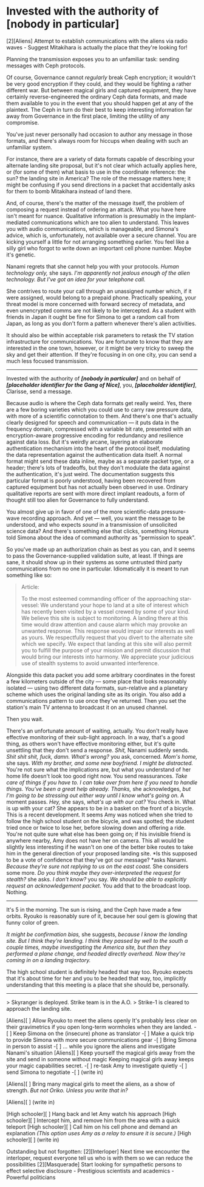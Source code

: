 # Invested with the authority of \[nobody in particular]

\[2]\[Aliens] Attempt to establish communications with the aliens via radio waves
\- Suggest Mitakihara is actually the place that they're looking for!

Planning the transmission exposes you to an unfamiliar task: sending messages with Ceph protocols.

Of course, Governance cannot *regularly* break Ceph encryption; it wouldn't be very good encryption if they could, and they would be fighting a rather different war. But between magical girls and captured equipment, they have certainly reverse-engineered the ordinary Ceph data formats, and made them available to you in the event that you should happen get at any of the plaintext. The Ceph in turn do their best to keep interesting information far away from Governance in the first place, limiting the utility of any compromise.

You've just never personally had occasion to author any message in those formats, and there's always room for hiccups when dealing with such an unfamiliar system.

For instance, there are a variety of data formats capable of describing your alternate landing site proposal, but it's not clear which actually applies here, or (for some of them) what basis to use in the coordinate reference: the sun? the landing site in America? The role of the message matters here; it might be confusing if you send directions in a packet that accidentally asks for them to bomb Mitakihara instead of land there.

And, of course, there's the matter of the message itself, the problem of composing a request instead of ordering an attack. What you have here isn't meant for nuance. Qualitative information is presumably in the implant-mediated communications which are too alien to understand. This leaves you with audio communications, which is manageable, and Simona's advice, which is, unfortunately, not available over a secure channel. You are kicking yourself a little for not arranging something earlier. You feel like a silly girl who forgot to write down an important cell phone number. Maybe it's genetic.

Nanami regrets that she cannot help you with your protocols. *Human technology only,* she says. *I'm apparently not jealous enough of the alien technology. But I've got an idea for your telephone call.*

She contrives to route your call through an unassigned number which, if it were assigned, would belong to a prepaid phone. Practically speaking, your threat model is more concerned with forward secrecy of metadata, and even unencrypted comms are not likely to be intercepted. As a student with friends in Japan it ought be fine for Simona to get a random call from Japan, as long as you don't form a pattern whenever there's alien activities.

It should also be within acceptable risk parameters to retask the TV station infrastructure for communications. You are fortunate to know that they are interested in the one town, however, or it might be very tricky to sweep the sky and get their attention. If they're focusing in on one city, you can send a much less focused transmission.

***

Invested with the authority of ***\[nobody in particular]*** and on behalf of ***\[placeholder identifier for the Gang of Nice]***, you, ***\[placeholder identifier]***, Clarisse, send a message.

Because audio is where the Ceph data formats get really weird. Yes, there are a few boring varieties which you could use to carry raw pressure data, with more of a scientific connotation to them. And there's one that's actually clearly designed for speech and communication — it puts data in the frequency domain, compressed with a variable bit rate, presented with an encryption-aware progressive encoding for redundancy and resilience against data loss. But it's weirdly arcane, layering an elaborate authentication mechanism into the heart of the protocol itself, modulating the data representation against the authentication data itself. A normal format might send these data inline, maybe as a separate packet type, or a header; there's lots of tradeoffs, but they don't modulate the data against the authentication, it's just weird. The documentation suggests this particular format is poorly understood, having been recovered from captured equipment but has not actually been observed in use. Ordinary qualitative reports are sent with more direct implant readouts, a form of thought still too alien for Governance to fully understand.

You almost give up in favor of one of the more scientific-data pressure-wave recording approach. And yet — well, you want the message to be understood, and who expects *sound* in a transmission of unsolicited science data? And there's something else that clicks, something Homura told Simona about the idea of command authority as "permission to speak".

So you've made up an authorization chain as best as you can, and it seems to pass the Governance-supplied validation suite, at least. If things are sane, it should show up in their systems as some untrusted third party communications from no one in particular. Idiomatically it is meant to run something like so:

> Article:
>
> To the most esteemed commanding officer of the approaching star-vessel:
> We understand your hope to land at a site of interest which has recently been visited by a vessel crewed by some of your kind. We believe this site is subject to monitoring. A landing there at this time would draw attention and cause alarm which may provoke an unwanted response. This response would impair our interests as well as yours. We respectfully request that you divert to the alternate site which we specify. We expect that landing at this site will also permit you to fulfill the purpose of your mission and permit discussion that would bring our interests into harmony. We appreciate your judicious use of stealth systems to avoid unwanted interference.

Alongside this data packet you add some arbitrary coordinates in the forest a few kilometers outside of the city — some place that looks reasonably isolated — using two different data formats, sun-relative and a planetary scheme which uses the original landing site as its origin. You also add a communications pattern to use once they've returned. Then you set the station's main TV antenna to broadcast it on an unused channel.

Then you wait.

There's an unfortunate amount of waiting, actually. You don't really have effective monitoring of their sub-light approach. In a way, that's a good thing, as others won't have effective monitoring either, but it's quite unsettling that they don't send a response.
*Shit,* Nanami suddenly sends. *Shit shit shit, fuck, damn.
What's wrong?* you ask, concerned.
*Mom's home,* she says. *With my brother, and some new boyfriend. I might be distracted.*
You're not sure what the implications are, but what you understand of her home life doesn't look too good right now.
You send reassurances. *Take care of things if you have to. I can take over from here if you need to handle things. You've been a great help already.
Thanks,* she acknowledges, *but I'm going to be stressing out either way until I know what's going on.*
A moment passes.
*Hey,* she says, *what's up with our cat?*
You check in. What is up with your cat? She appears to be in a basket on the front of a bicycle. This is a recent development. It seems Amy was noticed when she tried to follow the high school student on the bicycle, and was spotted; the student tried once or twice to lose her, before slowing down and offering a ride. You're not quite sure what else has been going on; if his invisible friend is anywhere nearby, Amy does not have her on camera.
This all would be slightly less interesting if he wasn't on one of the better bike routes to take him in the general direction of your proposed landing site.
\*Is this supposed to be a vote of confidence that they've got our message? \*asks Nanami. *Because they're sure not replying to us on the east coast.*
She considers some more.
*Do you think maybe they over-interpreted the request for stealth?* she asks.
*I don't know?* you say. *We should be able to explicitly request an acknowledgement packet.*
You add that to the broadcast loop.
Nothing.

***

It's 5 in the morning. The sun is rising, and the Ceph have made a few orbits. Ryouko is reasonably sure of it, because her soul gem is glowing that funny color of green.

*It might be confirmation bias,* she suggests, *because I know the landing site. But I think they're landing. I think they passed by well to the south a couple times, maybe investigating the America site, but then they performed a plane change, and headed directly overhead. Now they're coming in on a landing trajectory.*

The high school student is definitely headed that way too. Ryouko expects that it's about time for her and you to be headed that way, too, implicitly understanding that this meeting is a place that she should be, personally.

***

\> Skyranger is deployed. Strike team is in the A.O.
\> Strike-1 is cleared to approach the landing site.

\[Aliens]\[ ] Allow Ryouko to meet the aliens openly
It's probably less clear on their gravimetrics if you open long-term wormholes when they are landed.
-\[ ] Keep Simona on the (insecure) phone as translator
-\[ ] Make a quick trip to provide Simona with more secure communications gear
-\[ ] Bring Simona in person to assist
-\[ ] ... while you ignore the aliens and investigate Nanami's situation
\[Aliens]\[ ] Keep yourself the magical girls away from the site and send in someone without magic
Keeping magical girls away keeps your magic capabilities secret.
-\[ ] re-task Amy to investigate quietly
-\[ ] send Simona to negotiate
-\[ ] (write in)

\[Aliens]\[ ] Bring many magical girls to meet the aliens, as a show of strength.
*But not Oriko. Unless you write that in?*

\[Aliens]\[ ] (write in)

\[High schooler]\[ ] Hang back and let Amy watch his approach
\[High schooler]\[ ] Intercept him, and remove him from the area with a quick teleport
\[High schooler]\[ ] Call him on his cell phone and demand an explanation
*(This option uses Amy as a relay to ensure it is secure.)*
\[High schooler]\[ ] (write in)

Outstanding but not forgotten:
\[2]\[Interloper] Next time we encounter the interloper, request everyone tell us who is with them so we can reduce the possibilities
\[2]\[Masquerade] Start looking for sympathetic persons to effect selective disclosure
\- Prestigious scientists and academics
\- Powerful politicians
